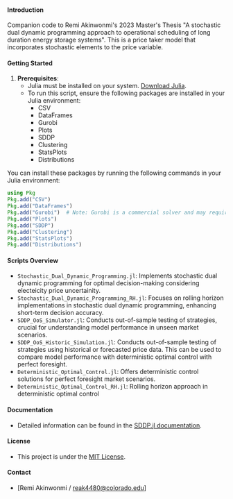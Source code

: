 #### Introduction
Companion code to Remi Akinwonmi's 2023 Master's Thesis "A stochastic dual dynamic programming approach to operational scheduling of long duration energy storage systems". This is a price taker model that incorporates stochastic elements to the price variable.


#### Getting Started
1. **Prerequisites**: 
   - Julia must be installed on your system. [Download Julia](https://julialang.org/downloads/).
   - To run this script, ensure the following packages are installed in your Julia environment:
      - CSV
      - DataFrames
      - Gurobi
      - Plots
      - SDDP
      - Clustering
      - StatsPlots
      - Distributions

You can install these packages by running the following commands in your Julia environment:

```julia
using Pkg
Pkg.add("CSV")
Pkg.add("DataFrames")
Pkg.add("Gurobi")  # Note: Gurobi is a commercial solver and may require a license.
Pkg.add("Plots")
Pkg.add("SDDP")
Pkg.add("Clustering")
Pkg.add("StatsPlots")
Pkg.add("Distributions")
```

#### Scripts Overview
- `Stochastic_Dual_Dynamic_Programming.jl`: Implements stochastic dual dynamic programming for optimal decision-making considering electeicity price uncertainity.
- `Stochastic_Dual_Dynamic_Programming_RH.jl`: Focuses on rolling horizon implementations in stochastic dual dynamic programming, enhancing short-term decision accuracy.
- `SDDP_OoS_Simulator.jl`: Conducts out-of-sample testing of strategies, crucial for understanding model performance in unseen market scenarios.
- `SDDP_OoS_Historic_Simulation.jl`: Conducts out-of-sample testing of strategies using historical or forecasted price data. This can be used to compare model performance with deterministic optimal control with perfect foresight.
- `Deterministic_Optimal_Control.jl`: Offers deterministic control solutions for perfect foresight market scenarios.
- `Deterministic_Optimal_Control_RH.jl`: Rolling horizon approach in deterministic optimal control

#### Documentation
- Detailed information can be found in the [SDDP.jl documentation](https://sddp.dev/stable).

#### License
- This project is under the [MIT License](LICENSE).

#### Contact
- [Remi Akinwonmi / reak4480@colorado.edu]
